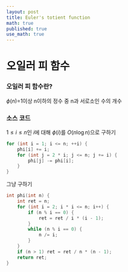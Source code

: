 ```yaml
---
layout: post
title: Euler's totient function
math: true
published: true
use_math: true
---
```

# 오일러 피 함수

### 오일러 피 함수란?
$\phi(n)=$1이상 n이하의 정수 중 n과 서로소인 수의 개수

### 소스 코드
$1 \leq i \leq n$인 $i$에 대해 $\phi(i)$를 $O(n\log{n})$으로 구하기
```cpp
for (int i = 1; i <= n; ++i) {
    phi[i] += i;
    for (int j = 2 * i; j <= n; j += i) {
        phi[j] -= phi[i];
    }
}
```
그냥 구하기
```c++
int phi(int n) {
    int ret = n;
    for (int i = 2; i * i <= n; i++) {
        if (n % i == 0) {
            ret = ret / i * (i - 1);
        }
        while (n % i == 0) {
            n /= i;
        }
    }
    if (n > 1) ret = ret / n * (n - 1);
    return ret;
}
```
